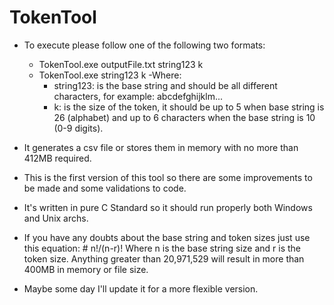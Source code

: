 # TokenTool
- To execute please follow one of the following two formats:
  - TokenTool.exe outputFile.txt string123 k
  - TokenTool.exe string123 k
-Where:
    - string123: is the base string and should be all different characters, for example: abcdefghijklm...
    - k: is the size of the token, it should be up to 5 when base string is 26 (alphabet) and up to 6 characters when the base string is 10 (0-9 digits).
  
- It generates a csv file or stores them in memory with no more than 412MB required.
- This is the first version of this tool so there are some improvements to be made and some validations to code.
- It's written in pure C Standard so it should run properly both Windows and Unix archs.
- If you have any doubts about the base string and token sizes just use this equation: # n!/(n-r)! Where n is the base string size and r is the token size. Anything greater than 20,971,529 will result in more than 400MB in memory or file size.
- Maybe some day I'll update it for a more flexible version.

